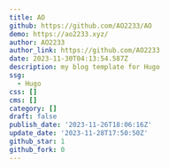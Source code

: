 ```yaml
---
title: AO
github: https://github.com/AO2233/AO
demo: https://ao2233.xyz/
author: AO2233
author_link: https://github.com/AO2233
date: 2023-11-30T04:13:54.587Z
description: my blog template for Hugo
ssg:
  - Hugo
css: []
cms: []
category: []
draft: false
publish_date: '2023-11-26T18:06:16Z'
update_date: '2023-11-28T17:50:50Z'
github_star: 1
github_fork: 0
---
```

